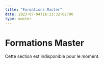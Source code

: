 ```yaml
---
title: "Formations Master"
date: 2023-07-04T16:33:32+02:00
type: master
---
```

# Formations Master
Cette section est indisponible pour le moment.